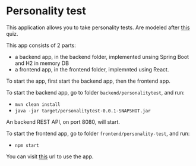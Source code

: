 # Personality test

This application allows you to take personality tests. Are modeled after [this](https://www.psychologies.co.uk/self/are-you-an-introvert-or-an-extrovert.html) quiz.

This app consists of 2 parts:
 - a backend app, in the backend folder, implemented unsing Spring Boot and H2 in memory DB
 - a frontend app, in the frontend folder, implemnted using React.

 To start the app, first start the backend app, then the frontend app.

 To start the backend app, go to folder `backend/personalitytest`, and run:
  - `mvn clean install`
  - `java -jar target/personalitytest-0.0.1-SNAPSHOT.jar`

  An backend REST API, on port 8080, will start.

  To start the frontend app, go to folder `frontend/personality-test`, and run:
   - `npm start`

   You can visit [this](http://localhost:3000/) url to use the app.